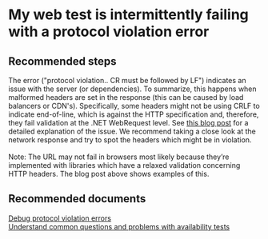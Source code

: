 <properties 
    pageTitle="My web test is intermittently failing with a protocol violation error"
    description="My web test is intermittently failing with a protocol violation error"
    service="microsoft.insights"
    resource="components"
    authors="mcosner"
    displayOrder="14"
    selfHelpType="resource"
    supportTopicIds=""
    productPesIds="15693"
    cloudEnvironments="public"
 	articleId="62453b8f-3e8c-4ecb-baeb-6ed9489a48cf"
/>
# My web test is intermittently failing with a protocol violation error
## **Recommended steps**
The error ("protocol violation.. CR must be followed by LF") indicates an issue with the server (or dependencies). To summarize, this happens when malformed headers are set in the response (this can be caused by load balancers or CDN's). Specifically, some headers might not be using CRLF to indicate end-of-line, which is against the HTTP specification and, therefore, they fail validation at the .NET WebRequest level.  See [this blog post](http://mehdi.me/a-tale-of-debugging-the-linkedin-api-net-and-http-protocol-violations/) for a detailed explanation of the issue.  We recommend taking a close look at the network response and try to spot the headers which might be in violation.
<br><br>
Note: The URL may not fail in browsers most likely because they’re implemented with libraries which have a relaxed validation concerning HTTP headers. The blog post above shows examples of this.
## **Recommended documents**
[Debug protocol violation errors](http://mehdi.me/a-tale-of-debugging-the-linkedin-api-net-and-http-protocol-violations/)<br>
[Understand common questions and problems with availability tests](https://go.microsoft.com/fwlink/?linkid=865227)
